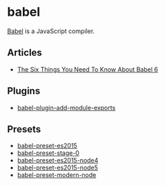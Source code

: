 # babel

[Babel](https://babeljs.io/) is a JavaScript compiler.

## Articles

- [The Six Things You Need To Know About Babel
  6](http://jamesknelson.com/the-six-things-you-need-to-know-about-babel-6/)

## Plugins

- [babel-plugin-add-module-exports](https://www.npmjs.com/package/babel-plugin-add-module-exports)

## Presets

- [babel-preset-es2015](https://www.npmjs.com/package/babel-preset-es2015)
- [babel-preset-stage-0](https://www.npmjs.com/package/babel-preset-stage-0)
- [babel-preset-es2015-node4](https://www.npmjs.com/package/babel-preset-es2015-node4)
- [babel-preset-es2015-node5](https://www.npmjs.com/package/babel-preset-es2015-node5)
- [babel-preset-modern-node](https://www.npmjs.com/package/babel-preset-modern-node)
